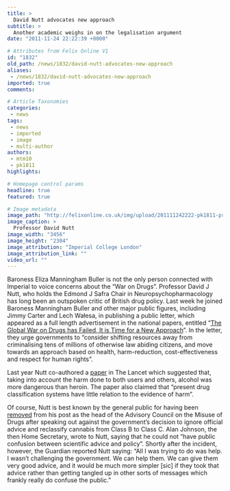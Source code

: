 ```yaml
---
title: >
  David Nutt advocates new approach
subtitle: >
  Another academic weighs in on the legalisation argument
date: "2011-11-24 22:22:39 +0000"

# Attributes from Felix Online V1
id: "1832"
old_path: /news/1832/david-nutt-advocates-new-approach
aliases:
 - /news/1832/david-nutt-advocates-new-approach
imported: true
comments:

# Article Taxonomies
categories:
 - news
tags:
 - news
 - imported
 - image
 - multi-author
authors:
 - mtm10
 - pk1811
highlights:

# Homepage control params
headline: true
featured: true

# Image metadata
image_path: "http://felixonline.co.uk/img/upload/201111242222-pk1811-prof_nutt_010.jpg"
image_caption: >
  Professor David Nutt
image_width: "3456"
image_height: "2304"
image_attribution: "Imperial College London"
image_attribution_link: ""
video_url: ""
---
```


Baroness Eliza Manningham Buller is not the only person connected with Imperial to voice concerns about the “War on Drugs”. Professor David J Nutt, who holds the Edmond J Safra Chair in Neuropsychopharmacology has long been an outspoken critic of British drug policy. Last week he joined Baroness Manningham Buller and other major public figures, including Jimmy Carter and Lech Wałesa, in publishing a public letter, which appeared as a full length advertisement in the national papers, entitled “[The Global War on Drugs has Failed, It is Time for a New Approach](http://www.encod.org/info/THE-WAR-ON-DRUGS-HAS-FAILED-TIME.html)”. In the letter, they urge governments to “consider shifting resources away from criminalising tens of millions of otherwise law abiding citizens, and move towards an approach based on health, harm-reduction, cost-effectiveness and respect for human rights”.

Last year Nutt co-authored a [paper](http://www.thelancet.com/journals/lancet/article/PIIS0140-6736(10)61462-6/abstract) in The Lancet which suggested that, taking into account the harm done to both users and others, alcohol was more dangerous than heroin. The paper also claimed that “present drug classification systems have little relation to the evidence of harm”.

Of course, Nutt is best known by the general public for having been [removed](http://news.bbc.co.uk/1/hi/uk/8334774.stm) from his post as the head of the Advisory Council on the Misuse of Drugs after speaking out against the government’s decision to ignore official advice and reclassify cannabis from Class B to Class C. Alan Johnson, the then Home Secretary, wrote to Nutt, saying that he could not “have public confusion between scientific advice and policy”. Shortly after the incident, however, the Guardian reported Nutt saying: “All I was trying to do was help. I wasn’t challenging the government. We can help them. We can give them very good advice, and it would be much more simpler [sic] if they took that advice rather than getting tangled up in other sorts of messages which frankly really do confuse the public.”
